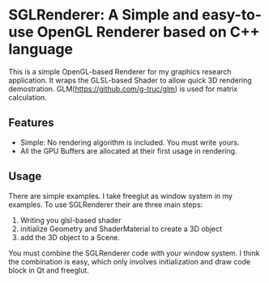 # SGLRenderer: A Simple and easy-to-use OpenGL Renderer based on C++ language

This is a simple OpenGL-based Renderer for my graphics research application. 
It wraps the GLSL-based Shader to allow quick 3D rendering demostration.
GLM(https://github.com/g-truc/glm) is used for matrix calculation.


## Features
+ Simple: No rendering algorithm is included. You must write yours.
+ All the GPU Buffers are allocated at their first usage in rendering.

## Usage
There are simple examples. I take freeglut as window system in my examples. To use SGLRenderer their are three main steps:
1. Writing you glsl-based shader
2. initialize Geometry and ShaderMaterial to create a 3D object
3. add the 3D object to a Scene.

You must combine the SGLRenderer code with your window system. I think the combination is easy, 
which only involves initialization and draw code block in Qt and freeglut.
